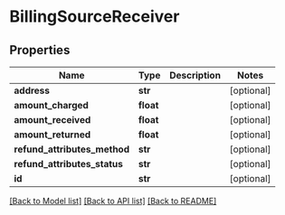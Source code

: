 # BillingSourceReceiver

## Properties
Name | Type | Description | Notes
------------ | ------------- | ------------- | -------------
**address** | **str** |  | [optional] 
**amount_charged** | **float** |  | [optional] 
**amount_received** | **float** |  | [optional] 
**amount_returned** | **float** |  | [optional] 
**refund_attributes_method** | **str** |  | [optional] 
**refund_attributes_status** | **str** |  | [optional] 
**id** | **str** |  | [optional] 

[[Back to Model list]](../README.md#documentation-for-models) [[Back to API list]](../README.md#documentation-for-api-endpoints) [[Back to README]](../README.md)


